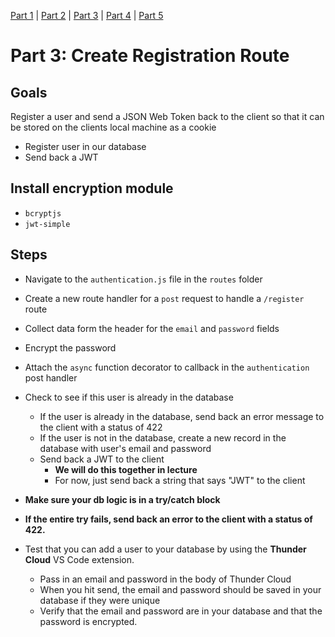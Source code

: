 [Part 1](./Part1.md) | [Part 2](./Part2.md) | [Part 3](./Part3.md) | [Part 4](./Part4.md) | [Part 5](./Part5.md)
# Part 3: Create Registration Route

## Goals
Register a user and send a JSON Web Token  back to the client so that it can be stored on the clients local machine as a cookie

- Register user in our database
- Send back a JWT

## Install encryption module
- `bcryptjs`
- `jwt-simple`
## Steps
- Navigate to the `authentication.js` file in the `routes` folder
- Create a new route handler for a `post` request to handle a `/register` route
- Collect data form the header for the `email` and `password` fields
- Encrypt the password 
- Attach the `async` function decorator to callback in the `authentication` post handler 
- Check to see if this user is already in the database 
    - If the user is already in the database, send back an error message to the client with a status of 422 
    - If the user is not in the database, create a new record in the database with user's email and password 
    - Send back a JWT to the client
        - **We will do this together in lecture**
        - For now, just send back a string that says "JWT" to the client

- **Make sure your db logic is in a try/catch block**
- **If the entire try fails, send back an error to the client with a status of 422.**
- Test that you can add a user to your database by using the **Thunder Cloud** VS Code extension.
    - Pass in an email and password in the body of Thunder Cloud
    - When you hit send, the email and password should be saved in your database if they were unique
    - Verify that the email and password are in your database and that the password is encrypted. 





